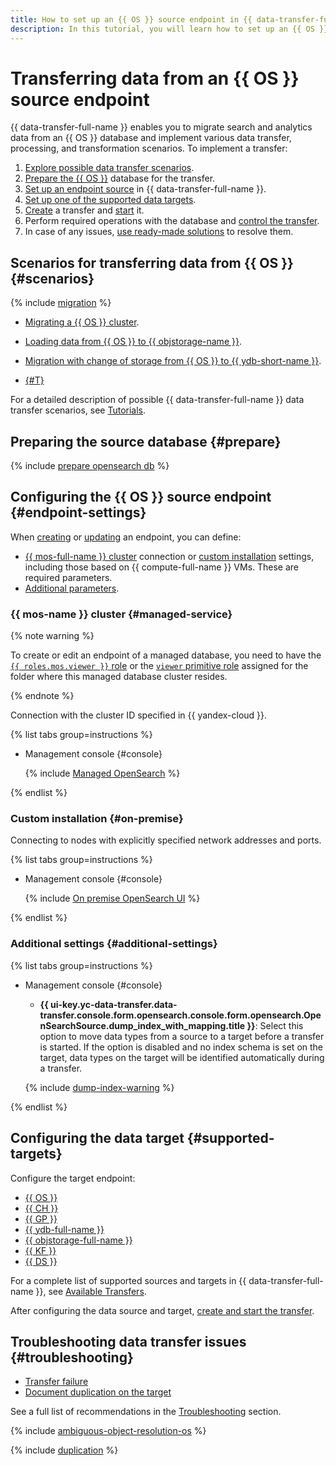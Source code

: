 ```yaml
---
title: How to set up an {{ OS }} source endpoint in {{ data-transfer-full-name }}
description: In this tutorial, you will learn how to set up an {{ OS }} source endpoint in {{ data-transfer-full-name }}.
---
```

# Transferring data from an {{ OS }} source endpoint

{{ data-transfer-full-name }} enables you to migrate search and analytics data from an {{ OS }} database and implement various data transfer, processing, and transformation scenarios. To implement a transfer:

1. [Explore possible data transfer scenarios](#scenarios).
1. [Prepare the {{ OS }}](#prepare) database for the transfer.
1. [Set up an endpoint source](#endpoint-settings) in {{ data-transfer-full-name }}.
1. [Set up one of the supported data targets](#supported-targets).
1. [Create](../../transfer.md#create) a transfer and [start](../../transfer.md#activate) it.
1. Perform required operations with the database and [control the transfer](../../monitoring.md).
1. In case of any issues, [use ready-made solutions](#troubleshooting) to resolve them.

## Scenarios for transferring data from {{ OS }} {#scenarios}

{% include [migration](../../../../_includes/data-transfer/scenario-captions/migration.md) %}

* [Migrating a {{ OS }} cluster](../../../tutorials/os-to-mos.md).
* [Loading data from {{ OS }} to {{ objstorage-name }}](../../../tutorials/opensearch-to-object-storage.md).
* [Migration with change of storage from {{ OS }} to {{ ydb-short-name }}](../../../tutorials/opensearch-to-ydb.md).

* [{#T}](../../../tutorials/opensearch-to-clickhouse.md)

For a detailed description of possible {{ data-transfer-full-name }} data transfer scenarios, see [Tutorials](../../../tutorials/index.md).

## Preparing the source database {#prepare}

{% include [prepare opensearch db](../../../../_includes/data-transfer/endpoints/sources/opensearch-prepare.md) %}

## Configuring the {{ OS }} source endpoint {#endpoint-settings}

When [creating](../index.md#create) or [updating](../index.md#update) an endpoint, you can define:

* [{{ mos-full-name }} cluster](#managed-service) connection or [custom installation](#on-premise) settings, including those based on {{ compute-full-name }} VMs. These are required parameters.
* [Additional parameters](#additional-settings).


### {{ mos-name }} cluster {#managed-service}


{% note warning %}

To create or edit an endpoint of a managed database, you need to have the [`{{ roles.mos.viewer }}` role](../../../../managed-opensearch/security/index.md#mos-viewer) or the [`viewer` primitive role](../../../../iam/roles-reference.md#viewer) assigned for the folder where this managed database cluster resides.

{% endnote %}


Connection with the cluster ID specified in {{ yandex-cloud }}.

{% list tabs group=instructions %}

- Management console {#console}

   {% include [Managed OpenSearch](../../../../_includes/data-transfer/necessary-settings/ui/managed-opensearch.md) %}

{% endlist %}


### Custom installation {#on-premise}

Connecting to nodes with explicitly specified network addresses and ports.

{% list tabs group=instructions %}

- Management console {#console}

   {% include [On premise OpenSearch UI](../../../../_includes/data-transfer/necessary-settings/ui/on-premise-opensearch.md) %}

{% endlist %}

### Additional settings {#additional-settings}

{% list tabs group=instructions %}

- Management console {#console}

   * **{{ ui-key.yc-data-transfer.data-transfer.console.form.opensearch.console.form.opensearch.OpenSearchSource.dump_index_with_mapping.title }}**: Select this option to move data types from a source to a target before a transfer is started. If the option is disabled and no index schema is set on the target, data types on the target will be identified automatically during a transfer.

   {% include [dump-index-warning](../../../../_includes/data-transfer/necessary-settings/ui/dump-index-warning.md) %}

{% endlist %}


## Configuring the data target {#supported-targets}

Configure the target endpoint:

* [{{ OS }}](../target/opensearch.md)
* [{{ CH }}](../target/clickhouse.md)
* [{{ GP }}](../target/greenplum.md)
* [{{ ydb-full-name }}](../target/yandex-database.md)
* [{{ objstorage-full-name }}](../target/object-storage.md)
* [{{ KF }}](../target/kafka.md)
* [{{ DS }}](../target/data-streams.md)

For a complete list of supported sources and targets in {{ data-transfer-full-name }}, see [Available Transfers](../../../transfer-matrix.md).

After configuring the data source and target, [create and start the transfer](../../transfer.md#create).

## Troubleshooting data transfer issues {#troubleshooting}

* [Transfer failure](#ambiguous-resolution-os)
* [Document duplication on the target](#duplication)

See a full list of recommendations in the [Troubleshooting](../../../troubleshooting/index.md) section.

{% include [ambiguous-object-resolution-os](../../../../_includes/data-transfer/troubles/elastic-opensearch/ambiguous-object-resolution-os.md) %}

{% include [duplication](../../../../_includes/data-transfer/troubles/elastic-opensearch/duplication.md) %}

